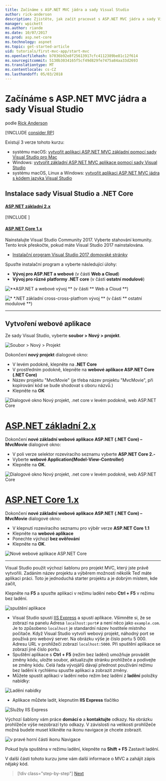 ```yaml
---
title: Začínáme s ASP.NET MVC jádra a sady Visual Studio
author: rick-anderson
description: Zjistěte, jak začít pracovat s ASP.NET MVC jádra a sady Visual Studio.
manager: wpickett
ms.author: riande
ms.date: 10/07/2017
ms.prod: asp.net-core
ms.technology: aspnet
ms.topic: get-started-article
uid: tutorials/first-mvc-app/start-mvc
ms.openlocfilehash: b7036b92e8f25613917cfc4112389be81c12f614
ms.sourcegitcommit: 5130b3034165f5cf49d829fe7475a84aa33d2693
ms.translationtype: MT
ms.contentlocale: cs-CZ
ms.lasthandoff: 05/03/2018
---
```

# <a name="get-started-with-aspnet-core-mvc-and-visual-studio"></a>Začínáme s ASP.NET MVC jádra a sady Visual Studio

podle [Rick Anderson](https://twitter.com/RickAndMSFT)

[!INCLUDE [consider RP](../../includes/razor.md)]

Existují 3 verze tohoto kurzu:

* systému macOS: [vytvořit aplikaci ASP.NET MVC základní pomocí sady Visual Studio pro Mac](xref:tutorials/first-mvc-app-mac/start-mvc)
* Windows: [vytvořit základní ASP.NET MVC aplikace pomocí sady Visual Studio](xref:tutorials/first-mvc-app/start-mvc)
* systému macOS, Linux a Windows: [vytvořit aplikaci ASP.NET MVC jádra s kódem jazyka Visual Studio](xref:tutorials/first-mvc-app-xplat/start-mvc)

## <a name="install-visual-studio-and-net-core"></a>Instalace sady Visual Studio a .NET Core

#### <a name="aspnet-core-2xtabaspnetcore2x"></a>[ASP.NET základní 2.x](#tab/aspnetcore2x/)
[!INCLUDE [](~/includes/net-core-prereqs.md)]

#### <a name="aspnet-core-1xtabaspnetcore1x"></a>[ASP.NET Core 1.x](#tab/aspnetcore1x/)
Nainstalujte Visual Studio Community 2017. Vyberte stahování komunity. Tento krok přeskočte, pokud máte Visual Studio 2017 nainstalována.

* [Instalační program Visual Studio 2017 domovské stránky](https://www.visualstudio.com/)

Spusťte instalační program a vyberte následující úlohy:

* **Vývoj pro ASP.NET a webové** (v části **Web a Cloud**)
* **Vývoj pro různé platformy .NET core** (v části **ostatní modulové**)

![**ASP.NET a webové vývoj ** (v části ** Web a Cloud **)](start-mvc/_static/web_workload.png)

![* *.NET základní cross-cross-platfrom vývoj ** (v části ** ostatní modulové **)](start-mvc/_static/x_plat_wl.png)

* * *
## <a name="create-a-web-app"></a>Vytvoření webové aplikace

Ze sady Visual Studio, vyberte **soubor > Nový > projekt**.

![Soubor > Nový > Projekt](start-mvc/_static/alt_new_project.png)

Dokončení **nový projekt** dialogové okno:

* V levém podokně, klepněte na **.NET Core**
* V prostředním podokně, klepněte na **webové aplikace ASP.NET Core (.NET Core)**
* Název projektu "MvcMovie" (je třeba název projektu "MvcMovie", při kopírování kód se bude shodovat s oboru názvů.)
* Klepněte na **OK**

![Dialogové okno Nový projekt, .net core v levém podokně, web ASP.NET Core ](start-mvc/_static/new_project2.png)


# <a name="aspnet-core-2xtabaspnetcore2x"></a>[ASP.NET základní 2.x](#tab/aspnetcore2x)

Dokončení **nové základní webové aplikace ASP.NET (.NET Core) – MvcMovie** dialogové okno:

* V poli verze selektor rozevíracího seznamu vyberte **ASP.NET Core 2.-**
* Vyberte **webové Application(Model-View-Controller)**
* Klepněte na **OK**.

![Dialogové okno Nový projekt, .net core v levém podokně, web ASP.NET Core ](start-mvc/_static/new_project22.png)

# <a name="aspnet-core-1xtabaspnetcore1x"></a>[ASP.NET Core 1.x](#tab/aspnetcore1x)

Dokončení **nové základní webové aplikace ASP.NET (.NET Core) – MvcMovie** dialogové okno:

* V klepnutí rozevíracího seznamu pro výběr verze **ASP.NET Core 1.1**
* Klepněte na **webové aplikace**
* Ponechte výchozí **bez ověřování**
* Klepněte na **OK**.

![Nové webové aplikace ASP.NET Core](start-mvc/_static/p3.png)

---

Visual Studio použít výchozí šablonu pro projekt MVC, který jste právě vytvořili. Zadáním název projektu a výběrem možnosti několik Teď máte aplikaci práci. Toto je jednoduchá starter projektu a je dobrým místem, kde začít,

Klepněte na **F5** a spusťte aplikaci v režimu ladění nebo **Ctrl + F5** v režimu bez ladění.
<!-- These images are also used by uid: tutorials/first-mvc-app-xplat/start-mvc -->
![spuštění aplikace](start-mvc/_static/1.png)

* Visual Studio spustí [IIS Express](/iis/extensions/introduction-to-iis-express/iis-express-overview) a spustí aplikace. Všimněte si, že se zobrazí na panelu Adresa `localhost:port#` a není něco jako `example.com`. Je to způsobeno `localhost` je standardní název hostitele místního počítače. Když Visual Studio vytvoří webový projekt, náhodný port se používá pro webový server. Na obrázku výše je číslo portu 5 000. Adresu URL v prohlížeči zobrazí `localhost:5000`. Při spuštění aplikace se zobrazí jiné číslo portu.
* Spuštění aplikace s **Ctrl + F5** (režim bez ladění) umožňuje provádět změny kódu, uložte soubor, aktualizujte stránku prohlížeče a podívejte se změny kódu. Celá řada vývojářů dávají přednost používání režimu bez ladění k rychlému spusťte aplikaci a zobrazit změny.
* Můžete spustit aplikaci v ladění nebo režim bez ladění z **ladění** položky nabídky:

![Ladění nabídky](start-mvc/_static/debug_menu.png)

* Aplikace můžete ladit, klepnutím **IIS Express** tlačítko

![Služby IIS Express](start-mvc/_static/iis_express.png)

Výchozí šablony vám práce **domácí o** a **kontaktujte** odkazy. Na obrázku prohlížeče výše nezobrazí tyto odkazy. V závislosti na velikosti prohlížeče možná budete muset klikněte na ikonu navigace je chcete zobrazit.

![v pravé horní části ikonu Navigace](start-mvc/_static/2.png)

Pokud byla spuštěna v režimu ladění, klepněte na **Shift + F5** Zastavit ladění.

V další části tohoto kurzu jsme vám další informace o MVC a zahájit zápis nějaký kód.

> [!div class="step-by-step"]
> [Next](adding-controller.md)  
